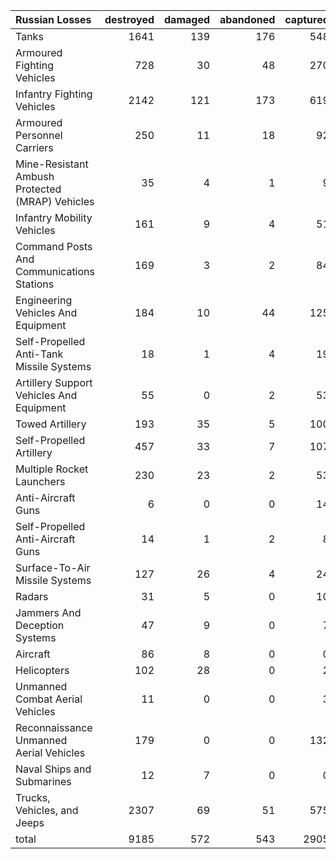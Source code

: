 | Russian Losses                                   |   destroyed |   damaged |   abandoned |   captured |   total |
|:-------------------------------------------------|------------:|----------:|------------:|-----------:|--------:|
| Tanks                                            |        1641 |       139 |         176 |        548 |    2504 |
| Armoured Fighting Vehicles                       |         728 |        30 |          48 |        270 |    1076 |
| Infantry Fighting Vehicles                       |        2142 |       121 |         173 |        619 |    3055 |
| Armoured Personnel Carriers                      |         250 |        11 |          18 |         92 |     371 |
| Mine-Resistant Ambush Protected  (MRAP) Vehicles |          35 |         4 |           1 |          9 |      49 |
| Infantry Mobility Vehicles                       |         161 |         9 |           4 |         51 |     225 |
| Command Posts And Communications Stations        |         169 |         3 |           2 |         84 |     258 |
| Engineering Vehicles And Equipment               |         184 |        10 |          44 |        125 |     363 |
| Self-Propelled Anti-Tank Missile Systems         |          18 |         1 |           4 |         19 |      42 |
| Artillery Support Vehicles And Equipment         |          55 |         0 |           2 |         53 |     110 |
| Towed Artillery                                  |         193 |        35 |           5 |        100 |     333 |
| Self-Propelled Artillery                         |         457 |        33 |           7 |        107 |     604 |
| Multiple Rocket Launchers                        |         230 |        23 |           2 |         53 |     308 |
| Anti-Aircraft Guns                               |           6 |         0 |           0 |         14 |      20 |
| Self-Propelled Anti-Aircraft Guns                |          14 |         1 |           2 |          8 |      25 |
| Surface-To-Air Missile Systems                   |         127 |        26 |           4 |         24 |     181 |
| Radars                                           |          31 |         5 |           0 |         10 |      46 |
| Jammers And Deception Systems                    |          47 |         9 |           0 |          7 |      63 |
| Aircraft                                         |          86 |         8 |           0 |          0 |      94 |
| Helicopters                                      |         102 |        28 |           0 |          2 |     132 |
| Unmanned Combat Aerial Vehicles                  |          11 |         0 |           0 |          3 |      14 |
| Reconnaissance Unmanned Aerial Vehicles          |         179 |         0 |           0 |        132 |     311 |
| Naval Ships and Submarines                       |          12 |         7 |           0 |          0 |      19 |
| Trucks, Vehicles, and Jeeps                      |        2307 |        69 |          51 |        575 |    3002 |
| total                                            |        9185 |       572 |         543 |       2905 |   13205 |